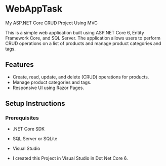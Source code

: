 # WebAppTask
 My ASP.NET Core CRUD Project Using MVC

This is a simple web application built using ASP.NET Core 6, Entity Framework Core, and SQL Server. The application allows users to perform CRUD operations on a list of products and manage product categories and tags.

## Features
- Create, read, update, and delete (CRUD) operations for products.
- Manage product categories and tags.
- Responsive UI using Razor Pages.

## Setup Instructions

### Prerequisites
- .NET Core SDK
- SQL Server or SQLite
- Visual Studio

- I created this Project in Visual Studio in Dot Net Core 6.
